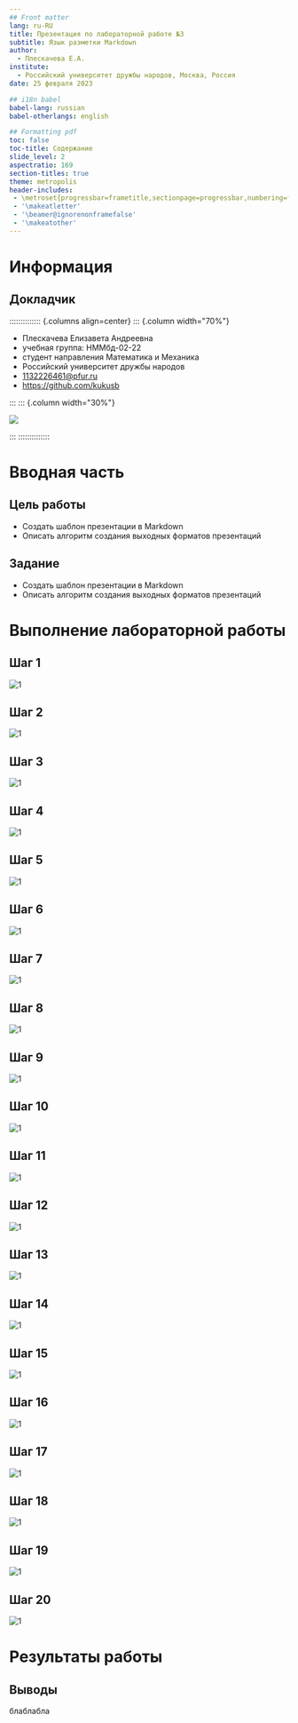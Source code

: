 ```yaml
---
## Front matter
lang: ru-RU
title: Презентация по лабораторной работе №3
subtitle: Язык разметки Markdown
author:
  - Плескачева Е.А.
institute:
  - Российский университет дружбы народов, Москва, Россия
date: 25 февраля 2023

## i18n babel
babel-lang: russian
babel-otherlangs: english

## Formatting pdf
toc: false
toc-title: Содержание
slide_level: 2
aspectratio: 169
section-titles: true
theme: metropolis
header-includes:
 - \metroset{progressbar=frametitle,sectionpage=progressbar,numbering=fraction}
 - '\makeatletter'
 - '\beamer@ignorenonframefalse'
 - '\makeatother'
---
```


# Информация

## Докладчик

:::::::::::::: {.columns align=center}
::: {.column width="70%"}

  * Плескачева Елизавета Андреевна
  * учебная группа: НММбд-02-22
  * студент направления Математика и Механика
  * Российский университет дружбы народов
  * [1132226461@pfur.ru](mailto:1132226461@pfur.ru)
  * <https://github.com/kukusb>

:::
::: {.column width="30%"}

![](./image/me.jpg)

:::
::::::::::::::

# Вводная часть

## Цель работы

- Создать шаблон презентации в Markdown
- Описать алгоритм создания выходных форматов презентаций

## Задание

- Создать шаблон презентации в Markdown
- Описать алгоритм создания выходных форматов презентаций

# Выполнение лабораторной работы

## Шаг 1
![1](image/1.png)
## Шаг 2
![1](image/2.png)
## Шаг 3
![1](image/3.png)
## Шаг 4
![1](image/4.png)
## Шаг 5
![1](image/5.png)
## Шаг 6
![1](image/6.png)
## Шаг 7
![1](image/7.png)
## Шаг 8
![1](image/8.png)
## Шаг 9
![1](image/9.png)
## Шаг 10
![1](image/10.png)
## Шаг 11
![1](image/11.png)
## Шаг 12
![1](image/12.png)
## Шаг 13
![1](image/13.png)
## Шаг 14
![1](image/14.png)
## Шаг 15
![1](image/15.png)
## Шаг 16
![1](image/16.png)
## Шаг 17
![1](image/17.png)
## Шаг 18
![1](image/18.png)
## Шаг 19
![1](image/19.png)
## Шаг 20
![1](image/20.png)

# Результаты работы

## Выводы
блаблабла


